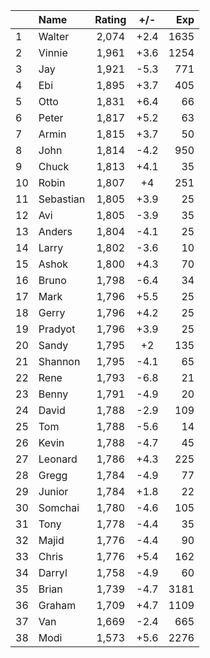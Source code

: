 | |Name|Rating|+/-|Exp|
|-|:---|:----:|:-:|--:|
|1|Walter|2,074|+2.4|1635|
|2|Vinnie|1,961|+3.6|1254|
|3|Jay|1,921|-5.3|771|
|4|Ebi|1,895|+3.7|405|
|5|Otto|1,831|+6.4|66|
|6|Peter|1,817|+5.2|63|
|7|Armin|1,815|+3.7|50|
|8|John|1,814|-4.2|950|
|9|Chuck|1,813|+4.1|35|
|10|Robin|1,807|+4|251|
|11|Sebastian|1,805|+3.9|25|
|12|Avi|1,805|-3.9|35|
|13|Anders|1,804|-4.1|25|
|14|Larry|1,802|-3.6|10|
|15|Ashok|1,800|+4.3|70|
|16|Bruno|1,798|-6.4|34|
|17|Mark|1,796|+5.5|25|
|18|Gerry|1,796|+4.2|25|
|19|Pradyot|1,796|+3.9|25|
|20|Sandy|1,795|+2|135|
|21|Shannon|1,795|-4.1|65|
|22|Rene|1,793|-6.8|21|
|23|Benny|1,791|-4.9|20|
|24|David|1,788|-2.9|109|
|25|Tom|1,788|-5.6|14|
|26|Kevin|1,788|-4.7|45|
|27|Leonard|1,786|+4.3|225|
|28|Gregg|1,784|-4.9|77|
|29|Junior|1,784|+1.8|22|
|30|Somchai|1,780|-4.6|105|
|31|Tony|1,778|-4.4|35|
|32|Majid|1,776|-4.4|90|
|33|Chris|1,776|+5.4|162|
|34|Darryl|1,758|-4.9|60|
|35|Brian|1,739|-4.7|3181|
|36|Graham|1,709|+4.7|1109|
|37|Van|1,669|-2.4|665|
|38|Modi|1,573|+5.6|2276|
